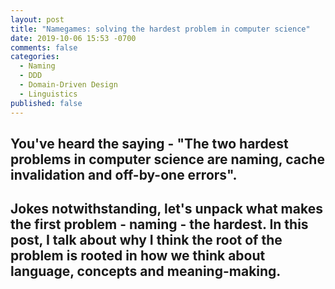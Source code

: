 ```yaml
---
layout: post
title: "Namegames: solving the hardest problem in computer science"
date: 2019-10-06 15:53 -0700
comments: false
categories:
  - Naming
  - DDD
  - Domain-Driven Design
  - Linguistics
published: false
---
```


<h2 class="intro">
You've heard the saying - "The two hardest problems in computer science are naming, cache invalidation and off-by-one errors".
</h2>
<h2 class="intro">
Jokes notwithstanding, let's unpack what makes the first problem - naming - the hardest. In this post, I talk about why I think the root of the problem is rooted in how we think about language, concepts and meaning-making.
</h2>
